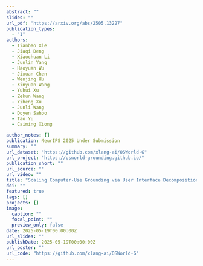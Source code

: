 ```yaml
---
abstract: ""
slides: ""
url_pdf: "https://arxiv.org/abs/2505.13227"
publication_types:
  - "1"
authors:
  - Tianbao Xie
  - Jiaqi Deng
  - Xiaochuan Li
  - Junlin Yang
  - Haoyuan Wu
  - Jixuan Chen
  - Wenjing Hu
  - Xinyuan Wang
  - Yuhui Xu
  - Zekun Wang
  - Yiheng Xu
  - Junli Wang
  - Doyen Sahoo
  - Tao Yu
  - Caiming Xiong

author_notes: []
publication: NeurIPS 2025 Under Submission
summary: ""
url_dataset: "https://github.com/xlang-ai/OSWorld-G"
url_project: "https://osworld-grounding.github.io/"
publication_short: ""
url_source: ""
url_video: ""
title: "Scaling Computer-Use Grounding via User Interface Decomposition and Synthesis"
doi: ""
featured: true
tags: []
projects: []
image:
  caption: ""
  focal_point: ""
  preview_only: false
date: 2025-05-19T00:00:00Z
url_slides: ""
publishDate: 2025-05-19T00:00:00Z
url_poster: ""
url_code: "https://github.com/xlang-ai/OSWorld-G"
---
```

